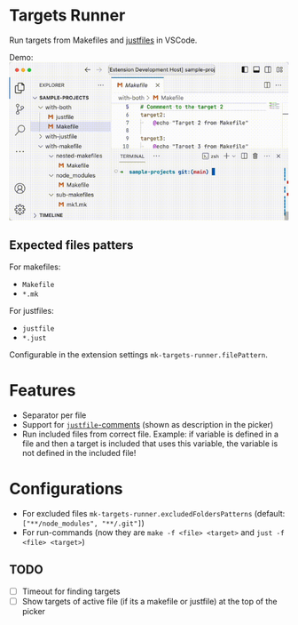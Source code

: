 # Targets Runner

Run targets from Makefiles and [justfiles](https://github.com/casey/just) in VSCode.

Demo: ![](./doc/demo.gif)

## Expected files patters

For makefiles:

- `Makefile`
- `*.mk`

For justfiles:

- `justfile`
- `*.just`

Configurable in the extension settings `mk-targets-runner.filePattern`.

# Features

- Separator per file
- Support for [`justfile`-comments](https://github.com/casey/just#documentation-comments) (shown as description in the picker)
- Run included files from correct file. Example: if variable is defined in a file and then a target is included that uses this variable, the variable is not defined in the included file!

# Configurations
- For excluded files `mk-targets-runner.excludedFoldersPatterns` (default: `["**/node_modules", "**/.git"]`)
- For run-commands (now they are `make -f <file> <target>` and `just -f <file> <target>`)

## TODO

- [ ] Timeout for finding targets
- [ ] Show targets of active file (if its a makefile or justfile) at the top of the picker
